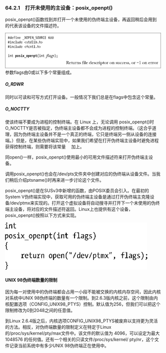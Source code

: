 ### 64.2.1　打开未使用的主设备：posix_openpt()

posix_openpt()函数找到并打开一个未使用的伪终端主设备，再返回稍后会用到的代表该设备的文件描述符。



![1665.png](../images/1665.png)
参数flags由0或以下多个常量组成。

##### O_RDWR

同时以可读和可写方式打开设备。一般情况下我们总是在flags中包含这个常量。

##### O_NOCTTY

使该终端不要成为进程的控制终端。在 Linux 上，无论调用 posix_openpt()时O_NOCTTY是否被指定，伪终端主设备都不会成为进程的控制终端。（这合乎道理，因为伪终端主设备并不是一个真正的终端，它只是终端另一侧从设备的连接端。）但是，在某些伪终端实现中，如果我们希望在打开伪终端主设备时避免进程获得控制终端，则需要将该常量　 加上。

同open()一样，posix_openpt()使用最小的可用文件描述符来打开伪终端主设备。

调用posix_openpt()也会在/dev/pts文件夹中创建对应的伪终端从设备文件。当我们稍后介绍ptsname()时再来进一步讨论这个文件。

posix_openpt()是在SUSv3中新增的函数，由POSIX委员会引入。在最初的System V伪终端实现中，获取可用的伪终端主设备是通过打开伪终端主克隆设备/dev/ptmx来实现的。打开这个虚拟设备将自动搜寻并打开下一个未使用的伪终端主设备，将对应的文件描述符返回。Linux上也提供有这个设备，posix_openpt()按照以下方式来实现。



![1666.png](../images/1666.png)
#### UNIX 98伪终端数量的限制

因为每一对使用中的伪终端都会占用一小段不能被交换的内核内存空间，因此内核对系统中UNIX 98伪终端的数量有一个限制。到2.6.3版内核之前，这个限制由内核配置选项（CONFIG_UNIX98_PTYS）控制。默认值为256，但我们可以把这个限制修改为0到2048之间的任意值。

到Linux 2.6.4版之后，内核选项CONFIG_UNIX98_PTYS被废弃以支持更为灵活的方法。相反，对伪终端数量的限制定义在特定于Linux的/proc/sys/kernel/pty/max文件中。该文件的默认值为 4096，可以设定为最大 1048576 的任何值。还有一个相关的只读文件/proc/sys/kernel/ pty/nr，这个文件记录当前系统中有多少UNIX 98伪终端正在使用中。

